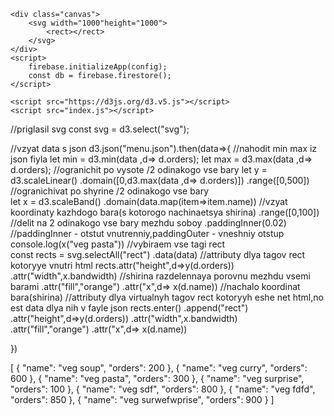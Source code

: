 <!DOCTYPE html>
<html lang="en">
<head>
    <meta charset="UTF-8">
    <meta name="viewport" content="width=device-width, initial-scale=1.0">
    <title>Document</title>
</head>
<body>
    
    <div class="canvas">
        <svg width="1000"height="1000">
            <rect></rect>
        </svg>
    </div>
    <script>
        firebase.initializeApp(config);
        const db = firebase.firestore();
    </script>
    
    <script src="https://d3js.org/d3.v5.js"></script>
    <script src="index.js"></script>
</body>
</html>



//priglasil svg
const svg = d3.select("svg");

//vzyat data s json
d3.json("menu.json").then(data=>{
    //nahodit min max iz json fiyla
    let min = d3.min(data ,d=> d.orders);
    let max = d3.max(data ,d=> d.orders);
//ogranichit po vysote /2  odinakogo vse bary
let y = d3.scaleLinear()
            .domain([0,d3.max(data ,d=> d.orders)])
            .range([0,500])
//ogranichivat po shyrine /2 odinakogo vse bary            
let x = d3.scaleBand()
            .domain(data.map(item=>item.name)) //vzyat koordinaty kazhdogo bara(s kotorogo nachinaetsya shirina)
            .range([0,100])                    //delit na 2 odinakogo vse bary mezhdu soboy
            .paddingInner(0.02)                //paddingInner - otstut vnutrenniy,paddingOuter - vneshniy otstup
            console.log(x("veg pasta"))
//vybiraem vse tagi rect           
const rects = svg.selectAll("rect")
            .data(data)
      //attributy dlya tagov rect kotoryye vnutri html
      rects.attr("height",d=>y(d.orders))
        .attr("width",x.bandwidth)      //shirina razdelennaya porovnu mezhdu vsemi barami
        .attr("fill","orange")
        .attr("x",d=> x(d.name))        //nachalo koordinat bara(shirina)
      //attributy dlya virtualnyh tagov rect kotoryyh eshe net html,no est data dlya nih v fayle json
      rects.enter()
        .append("rect")
        .attr("height",d=>y(d.orders))
        .attr("width",x.bandwidth)      
        .attr("fill","orange")
        .attr("x",d=> x(d.name))

 

})




[
    {
        "name": "veg soup",
        "orders": 200
    },
    {
        "name": "veg curry",
        "orders": 600
    },
    {
        "name": "veg pasta",
        "orders": 300
    },
    {
        "name": "veg surprise",
        "orders": 100
    },
    {
        "name": "veg sdf",
        "orders": 800
    },
    {
        "name": "veg fdfd",
        "orders": 850
    },
    {
        "name": "veg surwefwprise",
        "orders": 900
    }
]
